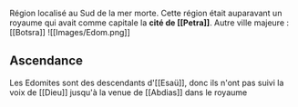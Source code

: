 Région localisé au Sud de la mer morte. Cette région était auparavant un royaume qui avait comme capitale la **cité de [[Petra]]**. Autre ville majeure : [[Botsra]]
![[Images/Edom.png]]
## Ascendance
Les Edomites sont des descendants d'[[Esaü]], donc ils n'ont pas suivi la voix de [[Dieu]] jusqu'à la venue de [[Abdias]] dans le royaume
